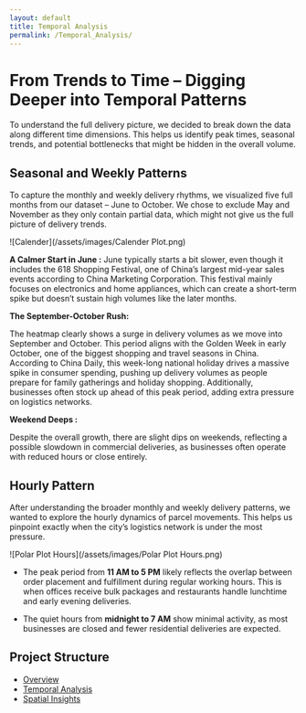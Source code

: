 ```yaml
---
layout: default
title: Temporal Analysis
permalink: /Temporal_Analysis/
---
```


# From Trends to Time – Digging Deeper into Temporal Patterns 

To understand the full delivery picture, we decided to break down the data along different time dimensions. This helps us identify peak times, seasonal trends, and potential bottlenecks that might be hidden in the overall volume.

## Seasonal and Weekly Patterns

To capture the monthly and weekly delivery rhythms, we visualized five full months from our dataset – June to October. We chose to exclude May and November as they only contain partial data, which might not give us the full picture of delivery trends.

![Calender](/assets/images/Calender Plot.png)


**A Calmer Start in June :** 
June typically starts a bit slower, even though it includes the 618 Shopping Festival, one of China’s largest mid-year sales events according to China Marketing Corporation. This festival mainly focuses on electronics and home appliances, which can create a short-term spike but doesn’t sustain high volumes like the later months. 

**The September-October Rush:**

The heatmap clearly shows a surge in delivery volumes as we move into September and October. This period aligns with the Golden Week in early October, one of the biggest shopping and travel seasons in China. According to China Daily, this week-long national holiday drives a massive spike in consumer spending, pushing up delivery volumes as people prepare for family gatherings and holiday shopping. Additionally, businesses often stock up ahead of this peak period, adding extra pressure on logistics networks.

**Weekend Deeps :**

Despite the overall growth, there are slight dips on weekends, reflecting a possible slowdown in commercial deliveries, as businesses often operate with reduced hours or close entirely.


## Hourly Pattern

After understanding the broader monthly and weekly delivery patterns, we wanted to explore the hourly dynamics of parcel movements. This helps us pinpoint exactly when the city’s logistics network is under the most pressure.

![Polar Plot Hours](/assets/images/Polar Plot Hours.png)

- The peak period from **11 AM to 5 PM** likely reflects the overlap between order placement and fulfillment during regular working hours. This is when offices receive bulk packages and restaurants handle lunchtime and early evening deliveries.

- The quiet hours from **midnight to 7 AM** show minimal activity, as most businesses are closed and fewer residential deliveries are expected.

## Project Structure
- [Overview](/)
- [Temporal Analysis](https://casperbrun.github.io/Temporal_Analysis/)
- [Spatial Insights](https://casperbrun.github.io/spatial_insights/)

